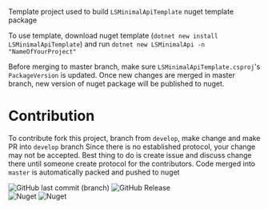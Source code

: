 Template project used to build `LSMinimalApiTemplate` nuget template package

To use template, download nuget template (`dotnet new install LSMinimalApiTemplate`) and run `dotnet new LSMinimalApi -n "NameOfYourProject"`

Before merging to master branch, make sure `LSMinimalApiTemplate.csproj`'s `PackageVersion` is updated.
Once new changes are merged in master branch, new version of nuget package will be published to nuget.

# Contribution
To contribute fork this project, branch from `develop`, make change and make PR into `develop` branch
Since there is no established protocol, your change may not be accepted.
Best thing to do is create issue and discuss change there until someone create protocol for the contributors.
Code merged into `master` is automatically packed and pushed to nuget

![GitHub last commit (branch)](https://img.shields.io/github/last-commit/LimitlessSoft/LSMinimalApiTemplate/develop?label=Last%20develop%20commit)
![GitHub Release](https://img.shields.io/github/v/release/LimitlessSoft/LSMinimalApiTemplate)
<br>
![Nuget](https://img.shields.io/nuget/v/LSMinimalApiTemplate?label=LSMinimalApi%20nuget)
![Nuget](https://img.shields.io/nuget/dt/LSMinimalApiTemplate?label=LSMinimalApi%20nuget)




